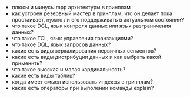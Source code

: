 * плюсы и минусы mpp архитектуры в гринплам
* как устроен резервный мастер в гринплам, что он делает пока простаивает, нужно ли его поддерживать в актуальном состоянии?
* что такое DCL, язык контроля данных или язык разграничения данных?
* что такое TCL, язык управления транзакциями?
* что такое DQL, язык запросов данных?
* какие есть виды зеркалирования первичных сегментов?
* какие есть виды дистрибуции данных и как выбрать какой применить?
* что такое выоская и малая кардинальность?
* какие есть виды таблиц?
* когда имеет смысл использовать индексы в гринплам?
* какие есть операторы при выполении команды explain?